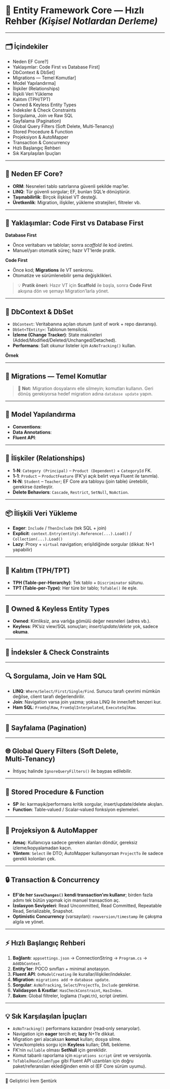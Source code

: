 # 🧩 Entity Framework Core — Hızlı Rehber *(Kişisel Notlardan Derleme)*
---

## 🗂️ İçindekiler

* Neden EF Core?]
* Yaklaşımlar: Code First vs Database First]
* DbContext & DbSet]
* Migrations — Temel Komutlar]
* Model Yapılandırma]
* İlişkiler (Relationships)
* İlişkili Veri Yükleme
* Kalıtım (TPH/TPT)
* Owned & Keyless Entity Types
* İndeksler & Check Constraints
* Sorgulama, Join ve Raw SQL
* Sayfalama (Pagination)
* Global Query Filters (Soft Delete, Multi‑Tenancy)
* Stored Procedure & Function
* Projeksiyon & AutoMapper
* Transaction & Concurrency
* Hızlı Başlangıç Rehberi
* Sık Karşılaşılan İpuçları

---

## 🚀 Neden EF Core?

* **ORM**: Nesneleri tablo satırlarına güvenli şekilde map’ler.
* **LINQ**: Tür güvenli sorgular; EF, bunları SQL’e dönüştürür.
* **Taşınabilirlik**: Birçok ilişkisel VT desteği.
* **Üretkenlik**: Migration, ilişkiler, yükleme stratejileri, filtreler vb.

---

## 🧭 Yaklaşımlar: Code First vs Database First

**Database First**

* Önce veritabanı ve tablolar; sonra *scaffold* ile kod üretimi.
* Manuel/yarı otomatik süreç; hazır VT’lerde pratik.

**Code First**

* Önce kod; **Migrations** ile VT senkronu.
* Otomatize ve sürümlenebilir şema değişiklikleri.

> 💡 **Pratik öneri:** Hazır VT için **Scaffold** ile başla, sonra **Code First** akışına dön ve şemayı Migration’larla yönet.

---

## 🧱 DbContext & DbSet

* `DbContext`: Veritabanına açılan oturum (unit of work + repo davranışı).
* `DbSet<TEntity>`: Tablonun temsilcisi.
* **İzleme (Change Tracker)**: State makineleri (Added/Modified/Deleted/Unchanged/Detached).
* **Performans**: Salt okunur listeler için `AsNoTracking()` kullan.

**Örnek**

---

## 🔧 Migrations — Temel Komutlar

> 📝 **Not:** Migration dosyalarını elle silmeyin; komutları kullanın. Geri dönüş gerekiyorsa hedef migration adına `database update` yapın.

---

## 🧩 Model Yapılandırma

* **Conventions**: 
* **Data Annotations**: 
* **Fluent API**: 


---

## 🤝 İlişkiler (Relationships)

* **1‑N**: `Category (Principal)` – `Product (Dependent)` + `CategoryId` FK.
* **1‑1**: `Product` – `ProductFeature` (FK’yi açık belirt veya Fluent ile tanımla).
* **N‑N**: `Student` – `Teacher`; EF Core ara tabloyu (join table) üretebilir, gerekirse özelleştir.
* **Delete Behaviors**: `Cascade`, `Restrict`, `SetNull`, `NoAction`.


---

## 📦 İlişkili Veri Yükleme

* **Eager**: `Include` / `ThenInclude` (tek SQL + join)
* **Explicit**: `context.Entry(entity).Reference(...).Load()` / `Collection(...).Load()`
* **Lazy**: Proxy + `virtual` navigation; erişildiğinde sorgular (dikkat: N+1 yapabilir)

---

## 🧬 Kalıtım (TPH/TPT)

* **TPH (Table‑per‑Hierarchy)**: Tek tablo + `Discriminator` sütunu.
* **TPT (Table‑per‑Type)**: Her türe bir tablo; `ToTable()` ile eşle.

---

## 🧾 Owned & Keyless Entity Types

* **Owned**: Kimliksiz, ana varlığa gömülü değer nesneleri (adres vb.).
* **Keyless**: PK’siz view/SQL sonuçları; *insert/update/delete* yok, sadece **okuma**.

---

## 📐 İndeksler & Check Constraints

---

## 🔍 Sorgulama, Join ve Ham SQL

* **LINQ**: `Where/Select/First/Single/Find`. Sunucu tarafı çevrimi mümkün değilse, client tarafı değerlendirilir.
* **Join**: Navigation varsa join yazma; yoksa LINQ ile inner/left benzeri kur.
* **Ham SQL**: `FromSqlRaw`, `FromSqlInterpolated`, `ExecuteSqlRaw`.

---

## 📄 Sayfalama (Pagination)

---

## 🌐 Global Query Filters (Soft Delete, Multi‑Tenancy)

* İhtiyaç halinde `IgnoreQueryFilters()` ile baypas edilebilir.

---

## 🧪 Stored Procedure & Function

* **SP** ile: karmaşık/performans kritik sorgular, insert/update/delete akışları.
* **Function**: Table‑valued / Scalar‑valued fonksiyon eşlemeleri.

---

## 🎯 Projeksiyon & AutoMapper

* **Amaç**: Kullanıcıya sadece gereken alanları döndür, gereksiz izleme/kopyalamadan kaçın.
* **Yöntem**: `Select` ile DTO; AutoMapper kullanıyorsan `ProjectTo` ile sadece gerekli kolonları çek.

---

## 🔒 Transaction & Concurrency

* **EF’de her `SaveChanges()` kendi transaction’ını kullanır**; birden fazla adımı tek bütün yapmak için manuel transaction aç.
* **İzolasyon Seviyeleri**: Read Uncommitted, Read Committed, Repeatable Read, Serializable, Snapshot.
* **Optimistic Concurrency** (varsayılan): `rowversion/timestamp` ile çakışma algıla ve yönet.

---

## ⚡ Hızlı Başlangıç Rehberi

1. **Bağlantı**: `appsettings.json` → ConnectionString → `Program.cs` → `AddDbContext`.
2. **Entity’ler**: POCO sınıfları + minimal anotasyon.
3. **Fluent API**: `OnModelCreating` ile kurallar/ilişkiler/indeksler.
4. **Migration**: `migrations add` → `database update`.
5. **Sorgular**: `AsNoTracking`, `Select`/`ProjectTo`, `Include` gerekirse.
6. **Validasyon & Kısıtlar**: `HasCheckConstraint`, `HasIndex`.
7. **Bakım**: Global filtreler, loglama (`TagWith`), script üretimi.

---

## 💡 Sık Karşılaşılan İpuçları

* `AsNoTracking()` performans kazandırır (read‑only senaryolar).
* Navigation için **eager** tercih et; **lazy** N+1’e dikkat.
* Migration geri alacaksan **komut** kullan; dosya silme.
* View/kompleks sorgu için **Keyless** kullan; DML bekleme.
* FK’nin `nullable` olması **SetNull** için gereklidir.
* Komut tabanlı raporlama için `migrations script` üret ve versiyonla.
* `ToTable`/`HasColumnType` gibi Fluent API uzantıları için doğru paket/referansları eklediğinden emin ol (EF Core sürüm uyumu).

---


👤 Geliştirici
İrem Şentürk
